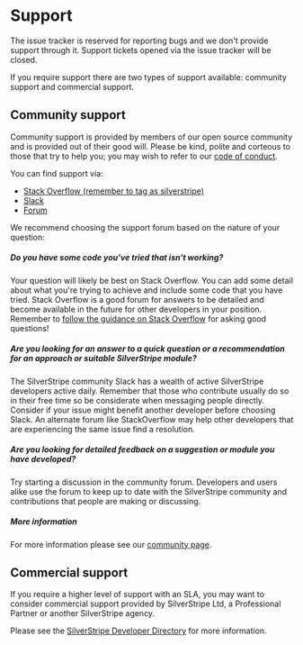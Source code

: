 # Support

The issue tracker is reserved for reporting bugs and we don't provide support through it. Support tickets opened via the issue tracker will be closed.

If you require support there are two types of support available: community support and commercial support.

## Community support

Community support is provided by members of our open source community and is provided out of their good will. Please be kind, polite and corteous to those that try to help you; you may wish to refer to our [code of conduct](docs/en/05_Contributing/10_Code_of_conduct.md).

You can find support via:

- [Stack Overflow (remember to tag as silverstripe)](http://stackoverflow.com/questions/tagged/silverstripe)
- [Slack](https://silverstripe.org/slack)
- [Forum](https://forum.silverstripe.com)

We recommend choosing the support forum based on the nature of your question:

##### Do you have some code you've tried that isn't working?

Your question will likely be best on Stack Overflow. You can add some detail about what you're trying to achieve and include some code that you have tried. Stack Overflow is a good forum for answers to be detailed and become available in the future for other developers in your position. Remember to [follow the guidance on Stack Overflow](https://stackoverflow.com/help/how-to-ask) for asking good questions!

##### Are you looking for an answer to a quick question or a recommendation for an approach or suitable SilverStripe module?

The SilverStripe community Slack has a wealth of active SilverStripe developers active daily. Remember that those who contribute usually do so in their free time so be considerate when messaging people directly. Consider if your issue might benefit another developer before choosing Slack. An alternate forum like StackOverflow may help other developers that are experiencing the same issue find a resolution.

##### Are you looking for detailed feedback on a suggestion or module you have developed?

Try starting a discussion in the community forum. Developers and users alike use the forum to keep up to date with the SilverStripe community and contributions that people are making or discussing.

##### More information

For more information please see our [community page](http://www.silverstripe.org/community/#introduction).

## Commercial support

If you require a higher level of support with an SLA, you may want to consider commercial support provided by SilverStripe Ltd, a Professional Partner or another SilverStripe agency.

Please see the [SilverStripe Developer Directory](https://www.silverstripe.org/community/developer-and-partner-directory/) for more information.
